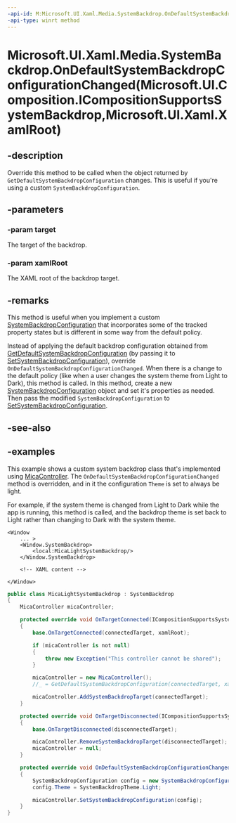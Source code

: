 ```yaml
---
-api-id: M:Microsoft.UI.Xaml.Media.SystemBackdrop.OnDefaultSystemBackdropConfigurationChanged(Microsoft.UI.Composition.ICompositionSupportsSystemBackdrop,Microsoft.UI.Xaml.XamlRoot)
-api-type: winrt method
---
```


# Microsoft.UI.Xaml.Media.SystemBackdrop.OnDefaultSystemBackdropConfigurationChanged(Microsoft.UI.Composition.ICompositionSupportsSystemBackdrop,Microsoft.UI.Xaml.XamlRoot)

<!--
protected virtual void OnDefaultSystemBackdropConfigurationChanged (Microsoft.UI.Composition.ICompositionSupportsSystemBackdrop target, Microsoft.UI.Xaml.XamlRoot xamlRoot);
-->

## -description

Override this method to be called when the object returned by `GetDefaultSystemBackdropConfiguration` changes. This is useful if you're using a custom `SystemBackdropConfiguration`.

## -parameters

### -param target

The target of the backdrop.

### -param xamlRoot

The XAML root of the backdrop target.

## -remarks

This method is useful when you implement a custom [SystemBackdropConfiguration](../microsoft.ui.composition.systembackdrops/systembackdropconfiguration.md) that incorporates some of the tracked property states but is different in some way from the default policy.

Instead of applying the default backdrop configuration obtained from [GetDefaultSystemBackdropConfiguration](systembackdrop_getdefaultsystembackdropconfiguration_1632097551.md) (by passing it to [SetSystemBackdropConfiguration](../microsoft.ui.composition.systembackdrops/isystembackdropcontrollerwithtargets_setsystembackdropconfiguration_1581057982.md)),
override `OnDefaultSystemBackdropConfigurationChanged`. When there is a change to the default policy (like when a user changes the system theme from Light to Dark), this method is called. In this method, create a new [SystemBackdropConfiguration](../microsoft.ui.composition.systembackdrops/systembackdropconfiguration.md) object and set it's properties as needed. Then pass the modified `SystemBackdropConfiguration` to [SetSystemBackdropConfiguration](../microsoft.ui.composition.systembackdrops/isystembackdropcontrollerwithtargets_setsystembackdropconfiguration_1581057982.md).

## -see-also

## -examples

This example shows a custom system backdrop class that's implemented using [MicaController](../microsoft.ui.composition.systembackdrops/micacontroller.md). The `OnDefaultSystemBackdropConfigurationChanged` method is overridden, and in it the configuration `Theme` is set to always be light.

For example, if the system theme is changed from Light to Dark while the app is running, this method is called, and the backdrop theme is set back to Light rather than changing to Dark with the system theme.

```xaml
<Window
    ... >
    <Window.SystemBackdrop>
        <local:MicaLightSystemBackdrop/>
    </Window.SystemBackdrop>

    <!-- XAML content -->

</Window>
```

```csharp
public class MicaLightSystemBackdrop : SystemBackdrop
{
    MicaController micaController;

    protected override void OnTargetConnected(ICompositionSupportsSystemBackdrop connectedTarget, XamlRoot xamlRoot)
    {
        base.OnTargetConnected(connectedTarget, xamlRoot);

        if (micaController is not null)
        {
            throw new Exception("This controller cannot be shared");
        }

        micaController = new MicaController();
        //_ = GetDefaultSystemBackdropConfiguration(connectedTarget, xamlRoot);

        micaController.AddSystemBackdropTarget(connectedTarget);
    }

    protected override void OnTargetDisconnected(ICompositionSupportsSystemBackdrop disconnectedTarget)
    {
        base.OnTargetDisconnected(disconnectedTarget);

        micaController.RemoveSystemBackdropTarget(disconnectedTarget);
        micaController = null;
    }

    protected override void OnDefaultSystemBackdropConfigurationChanged(ICompositionSupportsSystemBackdrop target, XamlRoot xamlRoot)
    {
        SystemBackdropConfiguration config = new SystemBackdropConfiguration();
        config.Theme = SystemBackdropTheme.Light;

        micaController.SetSystemBackdropConfiguration(config);
    }
}
```
